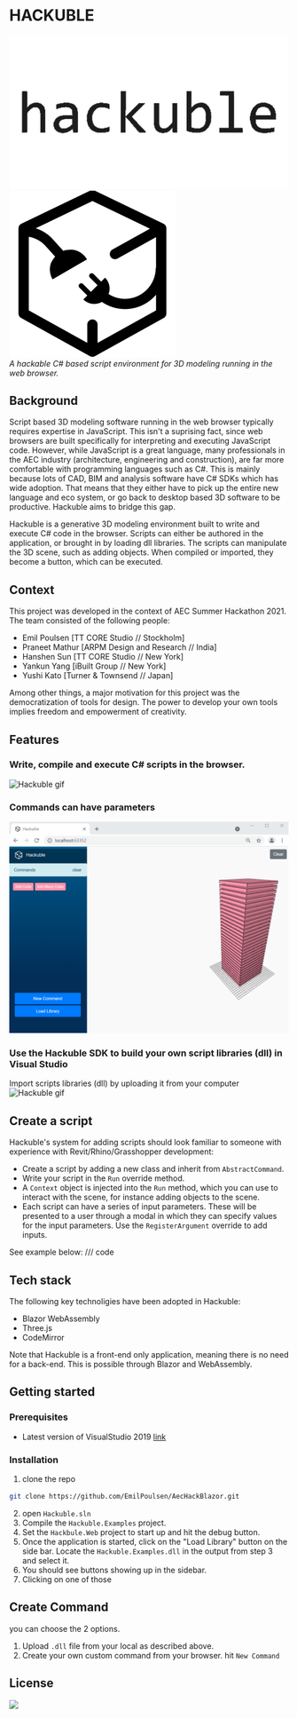# HACKUBLE

![Hackuble gif](Resources/hackuble.gif) ![Hackuble icon](src/Hackuble.Web/wwwroot/icon.png)  
*A hackable C# based script environment for 3D modeling running in the web browser.* 

## Background
Script based 3D modeling software running in the web browser typically requires expertise in JavaScript. This isn't a suprising fact, since web browsers are built specifically for interpreting and executing JavaScript code. However, while JavaScript is a great language, many professionals in the AEC industry (architecture, engineering and construction), are far more comfortable with programming languages such as C#. This is mainly because lots of CAD, BIM and analysis software have C# SDKs which has wide adoption. That means that they either have to pick up the entire new language and eco system, or go back to desktop based 3D software to be productive. Hackuble aims to bridge this gap.

Hackuble is a generative 3D modeling environment built to write and execute C# code in the browser. Scripts can either be authored in the application, or brought in by loading dll libraries. The scripts can manipulate the 3D scene, such as adding objects. When compiled or imported, they become a button, which can be executed.

## Context
This project was developed in the context of AEC Summer Hackathon 2021. The team consisted of the following people:
- Emil Poulsen [TT CORE Studio // Stockholm]
- Praneet Mathur [ARPM Design and Research // India]
- Hanshen Sun [TT CORE Studio // New York]
- Yankun Yang [iBuilt Group // New York]
- Yushi Kato [Turner & Townsend // Japan]

Among other things, a major motivation for this project was the democratization of tools for design. The power to develop your own tools implies freedom and empowerment of creativity.

## Features

### Write, compile and execute C# scripts in the browser.
![Hackuble gif](gifs/hackuble-01-write-commands.gif)

### Commands can have parameters
![Hackuble gif](gifs/hackuble-02-input-parameters.gif)

### Use the Hackuble SDK to build your own script libraries (dll) in Visual Studio
Import scripts libraries (dll) by uploading it from your computer
![Hackuble gif](gifs/hackuble-03-compile-plugin.gif)




## Create a script
Hackuble's system for adding scripts should look familiar to someone with experience with Revit/Rhino/Grasshopper development:

- Create a script by adding a new class and inherit from `AbstractCommand`.
- Write your script in the `Run` override method.
- A `Context` object is injected into the `Run` method, which you can use to interact with the scene, for instance adding objects to the scene. 
- Each script can have a series of input parameters. These will be presented to a user through a modal in which they can specify values for the input parameters. Use the `RegisterArgument` override to add inputs.

See example below:
/// code

## Tech stack
The following key technoligies have been adopted in Hackuble: 
- Blazor WebAssembly
- Three.js
- CodeMirror

Note that Hackuble is a front-end only application, meaning there is no need for a back-end. This is possible through Blazor and WebAssembly.

## Getting started
### Prerequisites
* Latest version of VisualStudio 2019 [link](https://visualstudio.microsoft.com/downloads/)

### Installation
1. clone the repo

```sh
git clone https://github.com/EmilPoulsen/AecHackBlazor.git
```

2. open `Hackuble.sln`
3. Compile the `Hackuble.Examples` project.
4. Set the `Hackbule.Web` project to start up and hit the debug button.
5. Once the application is started, click on the "Load Library" button on the side bar. Locate the `Hackuble.Examples.dll` in the output from step 3 and select it.
6. You should see buttons showing up in the sidebar.
7. Clicking on one of those

## Create Command
you can choose the 2 options.
1. Upload `.dll` file from your local as described above.
2. Create your own custom command from your browser. hit `New Command`

## License
![](https://github.com/EmilPoulsen/AecHackBlazor/blob/main/gifs/demo-gif-01.gif)
